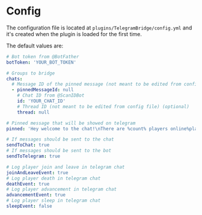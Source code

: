 # Config

The configuration file is located at `plugins/TelegramBridge/config.yml` and it's created when the plugin is loaded for the first time.

The default values are:

```yml
# Bot token from @BotFather
botToken: 'YOUR_BOT_TOKEN'

# Groups to bridge
chats:
  # Message ID of the pinned message (not meant to be edited from config file) (optional)
  - pinnedMessageId: null
    # Chat ID from @ScanIDBot
    id: 'YOUR_CHAT_ID'
    # Thread ID (not meant to be edited from config file) (optional)
    thread: null

# Pinned message that will be showed on telegram
pinned: 'Hey welcome to the chat!\nThere are %count% players online%players%'

# If messages should be sent to the chat
sendToChat: true
# If messages should be sent to the bot
sendToTelegram: true

# Log player join and leave in telegram chat
joinAndLeaveEvent: true
# Log player death in telegram chat
deathEvent: true
# Log player advancement in telegram chat
advancementEvent: true
# Log player sleep in telegram chat
sleepEvent: false
```
